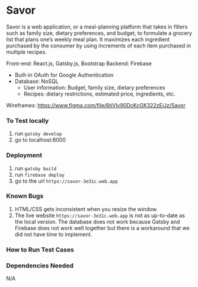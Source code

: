 # Savor

Savor is a web application, or a meal-planning platform that takes in filters such as family size, dietary preferences, and budget, to formulate a grocery list that plans one’s weekly meal plan. It maximizes each ingredient purchased by the consumer by using increments of each item purchased in multiple recipes. 

Front-end: React.js, Gatsby.js, Bootstrap
Backend: Firebase
* Built-in OAuth for Google Authentication
* Database: NoSQL
    * User information: Budget, family size, dietary preferences
    * Recipes: dietary restrictions, estimated price, ingredients, etc.
    
Wireframes: https://www.figma.com/file/6tiVlv90DcKcGK322zEiJz/Savor

### To Test locally
1. run `gatsby develop`
2. go to localhost:8000

### Deployment
1. run `gatsby build`
2. run `firebase deploy`
3. go to the url `https://savor-3e31c.web.app`

### Known Bugs
1. HTML/CSS gets inconsistent when you resize the window.
2. The live website `https://savor-3e31c.web.app` is not as up-to-date as the local version. The database does not work because Gatsby and Firebase does not work well together but there is a workaround that we did not have time to implement.

### How to Run Test Cases

### Dependencies Needed

N/A



